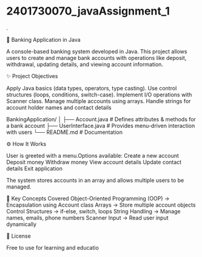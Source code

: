 # 2401730070_javaAssignment_1
.

🏦 Banking Application in Java

A console-based banking system developed in Java.
This project allows users to create and manage bank accounts with operations like deposit, withdrawal, updating details, and viewing account information.

✨ Project Objectives

Apply Java basics (data types, operators, type casting).
Use control structures (loops, conditions, switch-case).
Implement I/O operations with Scanner class.
Manage multiple accounts using arrays.
Handle strings for account holder names and contact details


BankingApplication/
│
├── Account.java        # Defines attributes & methods for a bank account
├── UserInterface.java  # Provides menu-driven interaction with users
└── README.md           # Documentation

⚙️ How It Works

User is greeted with a menu.Options available:
Create a new account
Deposit money
Withdraw money
View account details
Update contact details
Exit application

The system stores accounts in an array and allows multiple users to be managed.


🔑 Key Concepts Covered
Object-Oriented Programming (OOP) → Encapsulation using Account class
Arrays → Store multiple account objects
Control Structures → if-else, switch, loops
String Handling → Manage names, emails, phone numbers
Scanner Input → Read user input dynamically

📜 License

Free to use for learning and educatio
